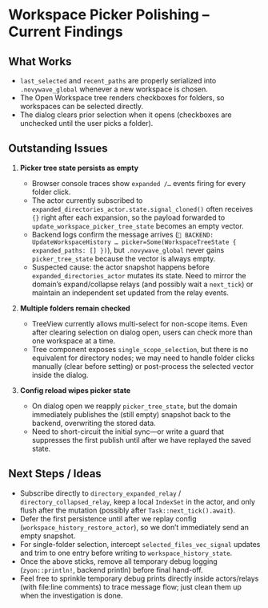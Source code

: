 # Workspace Picker Polishing – Current Findings

## What Works
- `last_selected` and `recent_paths` are properly serialized into `.novywave_global` whenever a new workspace is chosen.
- The Open Workspace tree renders checkboxes for folders, so workspaces can be selected directly.
- The dialog clears prior selection when it opens (checkboxes are unchecked until the user picks a folder).

## Outstanding Issues

1. **Picker tree state persists as empty**
   - Browser console traces show `expanded /…` events firing for every folder click.
   - The actor currently subscribed to `expanded_directories_actor.state.signal_cloned()` often receives `{}` right after each expansion, so the payload forwarded to `update_workspace_picker_tree_state` becomes an empty vector.
   - Backend logs confirm the message arrives (`🔧 BACKEND: UpdateWorkspaceHistory … picker=Some(WorkspaceTreeState { expanded_paths: [] })`), but `.novywave_global` never gains `picker_tree_state` because the vector is always empty.
   - Suspected cause: the actor snapshot happens before `expanded_directories_actor` mutates its state. Need to mirror the domain’s expand/collapse relays (and possibly wait a `next_tick`) or maintain an independent set updated from the relay events.

2. **Multiple folders remain checked**
   - TreeView currently allows multi-select for non-scope items. Even after clearing selection on dialog open, users can check more than one workspace at a time.
   - Tree component exposes `single_scope_selection`, but there is no equivalent for directory nodes; we may need to handle folder clicks manually (clear before setting) or post-process the selected vector inside the dialog.

3. **Config reload wipes picker state**
   - On dialog open we reapply `picker_tree_state`, but the domain immediately publishes the (still empty) snapshot back to the backend, overwriting the stored data.
   - Need to short-circuit the initial sync—or write a guard that suppresses the first publish until after we have replayed the saved state.

## Next Steps / Ideas
- Subscribe directly to `directory_expanded_relay` / `directory_collapsed_relay`, keep a local `IndexSet` in the actor, and only flush after the mutation (possibly after `Task::next_tick().await`).
- Defer the first persistence until after we replay config (`workspace_history_restore_actor`), so we don’t immediately send an empty snapshot.
- For single-folder selection, intercept `selected_files_vec_signal` updates and trim to one entry before writing to `workspace_history_state`.
- Once the above sticks, remove all temporary debug logging (`zyon::println!`, backend println) before final hand-off.
- Feel free to sprinkle temporary debug prints directly inside actors/relays (with file:line comments) to trace message flow; just clean them up when the investigation is done.
